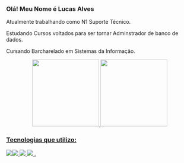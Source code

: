 ### Olá! Meu Nome é Lucas Alves

Atualmente trabalhando como N1 Suporte Técnico.

Estudando Cursos voltados para ser tornar Adminstrador de banco de dados.

Cursando Barcharelado em Sistemas da Informação.

<div align="center">
  <a href="https://github.com/Lucasbzrra">
  <img height="180em" src="https://github-readme-stats.vercel.app/api?username=rafaballerini&show_icons=true&theme=dracula&include_all_commits=true&count_private=true"/>
  <img height="180em" src="https://github-readme-stats.vercel.app/api/top-langs/?username=rafaballerini&layout=compact&langs_count=7&theme=dracula"/>
</div>


<!--

-->
### Tecnologias que utilizo:
<img src="https://img.shields.io/badge/Microsoft_SQL_Server-CC2927?style=for-the-badge&logo=microsoft-sql-server&logoColor=white" /><img src="https://img.shields.io/badge/Microsoft_Azure-0089D6?style=for-the-badge&logo=microsoft-azure&logoColor=white" />
<img src="https://img.shields.io/badge/Microsoft-666666?style=for-the-badge&logo=microsoft&logoColor=white" />
<img src="https://img.shields.io/badge/Python-3776AB?style=for-the-badge&logo=python&logoColor=white" />
.
